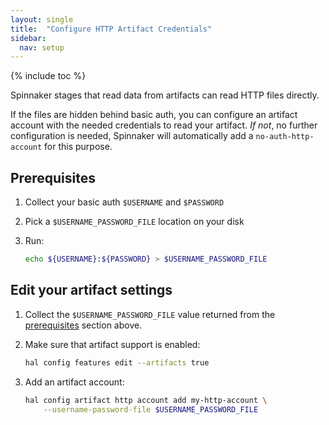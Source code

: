 ```yaml
---
layout: single
title:  "Configure HTTP Artifact Credentials"
sidebar:
  nav: setup
---
```


{% include toc %}

Spinnaker stages that read data from artifacts can read HTTP files directly.

If the files are hidden behind basic auth, you can configure an artifact
account with the needed credentials to read your artifact. _If not_, no further
configuration is needed, Spinnaker will automatically add a
`no-auth-http-account` for this purpose.

## Prerequisites

1. Collect your basic auth `$USERNAME` and `$PASSWORD`
2. Pick a `$USERNAME_PASSWORD_FILE` location on your disk
3. Run:

   ```bash
   echo ${USERNAME}:${PASSWORD} > $USERNAME_PASSWORD_FILE
   ```

## Edit your artifact settings

1. Collect the `$USERNAME_PASSWORD_FILE` value returned from the
   [prerequisites](#prerequisites) section above.

2. Make sure that artifact support is enabled:

   ```bash
   hal config features edit --artifacts true
   ```

3. Add an artifact account:

   ```bash
   hal config artifact http account add my-http-account \
       --username-password-file $USERNAME_PASSWORD_FILE
   ```
